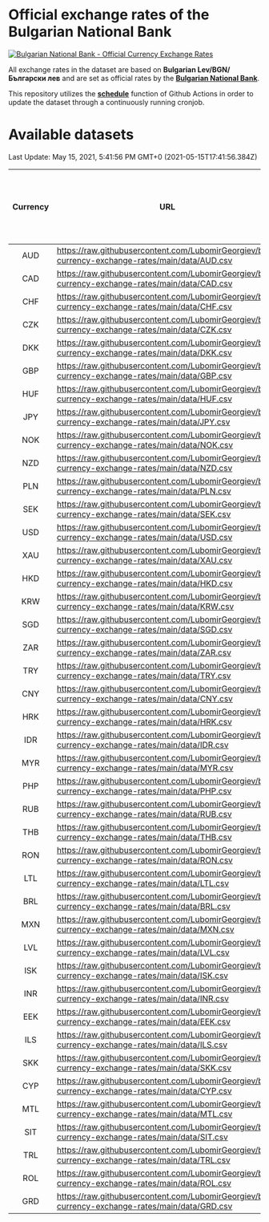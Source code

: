 # Official exchange rates of the Bulgarian National Bank

[![Bulgarian National Bank - Official Currency Exchange Rates](https://github.com/LubomirGeorgiev/bnb-currency-exchange-rates/actions/workflows/update-rates.yml/badge.svg?branch=main)](https://github.com/LubomirGeorgiev/bnb-currency-exchange-rates/actions/workflows/update-rates.yml)

All exchange rates in the dataset are based on **Bulgarian Lev/BGN/Български лев** and are set as official rates by the [**Bulgarian National Bank**](https://www.bnb.bg/Statistics/StExternalSector/StExchangeRates/StERForeignCurrencies/index.htm?toLang=_EN).

This repository utilizes the [**schedule**](https://docs.github.com/en/actions/reference/events-that-trigger-workflows) function of Github Actions in order to update the dataset through a continuously running cronjob.

# Available datasets

<!-- START LINKS (DO NOT EVER FU*ING DELETE THIS COMMENT FOR THE LOVE OF YOUR LIFE!!! IF YOU ARE CURIOS HOW IT WORKS, YOU CAN HAVE A LOOK AT ./src/updateReadme.ts) -->

Last Update: May 15, 2021, 5:41:56 PM GMT+0 (2021-05-15T17:41:56.384Z)

| Currency | URL                                                                                             | Number of records | Number of missing days that were filled in |
| :------: | ----------------------------------------------------------------------------------------------- | :---------------: | :----------------------------------------: |
|   AUD    | https://raw.githubusercontent.com/LubomirGeorgiev/bnb-currency-exchange-rates/main/data/AUD.csv |       7770        |                    2398                    |
|   CAD    | https://raw.githubusercontent.com/LubomirGeorgiev/bnb-currency-exchange-rates/main/data/CAD.csv |       7770        |                    2398                    |
|   CHF    | https://raw.githubusercontent.com/LubomirGeorgiev/bnb-currency-exchange-rates/main/data/CHF.csv |       7770        |                    2398                    |
|   CZK    | https://raw.githubusercontent.com/LubomirGeorgiev/bnb-currency-exchange-rates/main/data/CZK.csv |       7770        |                    2398                    |
|   DKK    | https://raw.githubusercontent.com/LubomirGeorgiev/bnb-currency-exchange-rates/main/data/DKK.csv |       7770        |                    2398                    |
|   GBP    | https://raw.githubusercontent.com/LubomirGeorgiev/bnb-currency-exchange-rates/main/data/GBP.csv |       7770        |                    2398                    |
|   HUF    | https://raw.githubusercontent.com/LubomirGeorgiev/bnb-currency-exchange-rates/main/data/HUF.csv |       7770        |                    2398                    |
|   JPY    | https://raw.githubusercontent.com/LubomirGeorgiev/bnb-currency-exchange-rates/main/data/JPY.csv |       7770        |                    2398                    |
|   NOK    | https://raw.githubusercontent.com/LubomirGeorgiev/bnb-currency-exchange-rates/main/data/NOK.csv |       7770        |                    2398                    |
|   NZD    | https://raw.githubusercontent.com/LubomirGeorgiev/bnb-currency-exchange-rates/main/data/NZD.csv |       7770        |                    2398                    |
|   PLN    | https://raw.githubusercontent.com/LubomirGeorgiev/bnb-currency-exchange-rates/main/data/PLN.csv |       7770        |                    2398                    |
|   SEK    | https://raw.githubusercontent.com/LubomirGeorgiev/bnb-currency-exchange-rates/main/data/SEK.csv |       7770        |                    2398                    |
|   USD    | https://raw.githubusercontent.com/LubomirGeorgiev/bnb-currency-exchange-rates/main/data/USD.csv |       7770        |                    2398                    |
|   XAU    | https://raw.githubusercontent.com/LubomirGeorgiev/bnb-currency-exchange-rates/main/data/XAU.csv |       7770        |                    2400                    |
|   HKD    | https://raw.githubusercontent.com/LubomirGeorgiev/bnb-currency-exchange-rates/main/data/HKD.csv |       7468        |                    2307                    |
|   KRW    | https://raw.githubusercontent.com/LubomirGeorgiev/bnb-currency-exchange-rates/main/data/KRW.csv |       7468        |                    2307                    |
|   SGD    | https://raw.githubusercontent.com/LubomirGeorgiev/bnb-currency-exchange-rates/main/data/SGD.csv |       7468        |                    2307                    |
|   ZAR    | https://raw.githubusercontent.com/LubomirGeorgiev/bnb-currency-exchange-rates/main/data/ZAR.csv |       7468        |                    2307                    |
|   TRY    | https://raw.githubusercontent.com/LubomirGeorgiev/bnb-currency-exchange-rates/main/data/TRY.csv |       5955        |                    1842                    |
|   CNY    | https://raw.githubusercontent.com/LubomirGeorgiev/bnb-currency-exchange-rates/main/data/CNY.csv |       5835        |                    1806                    |
|   HRK    | https://raw.githubusercontent.com/LubomirGeorgiev/bnb-currency-exchange-rates/main/data/HRK.csv |       5835        |                    1806                    |
|   IDR    | https://raw.githubusercontent.com/LubomirGeorgiev/bnb-currency-exchange-rates/main/data/IDR.csv |       5835        |                    1806                    |
|   MYR    | https://raw.githubusercontent.com/LubomirGeorgiev/bnb-currency-exchange-rates/main/data/MYR.csv |       5835        |                    1806                    |
|   PHP    | https://raw.githubusercontent.com/LubomirGeorgiev/bnb-currency-exchange-rates/main/data/PHP.csv |       5835        |                    1806                    |
|   RUB    | https://raw.githubusercontent.com/LubomirGeorgiev/bnb-currency-exchange-rates/main/data/RUB.csv |       5835        |                    1806                    |
|   THB    | https://raw.githubusercontent.com/LubomirGeorgiev/bnb-currency-exchange-rates/main/data/THB.csv |       5835        |                    1806                    |
|   RON    | https://raw.githubusercontent.com/LubomirGeorgiev/bnb-currency-exchange-rates/main/data/RON.csv |       5776        |                    1788                    |
|   LTL    | https://raw.githubusercontent.com/LubomirGeorgiev/bnb-currency-exchange-rates/main/data/LTL.csv |       5148        |                    1577                    |
|   BRL    | https://raw.githubusercontent.com/LubomirGeorgiev/bnb-currency-exchange-rates/main/data/BRL.csv |       4865        |                    1509                    |
|   MXN    | https://raw.githubusercontent.com/LubomirGeorgiev/bnb-currency-exchange-rates/main/data/MXN.csv |       4865        |                    1509                    |
|   LVL    | https://raw.githubusercontent.com/LubomirGeorgiev/bnb-currency-exchange-rates/main/data/LVL.csv |       4785        |                    1465                    |
|   ISK    | https://raw.githubusercontent.com/LubomirGeorgiev/bnb-currency-exchange-rates/main/data/ISK.csv |       4768        |                    1474                    |
|   INR    | https://raw.githubusercontent.com/LubomirGeorgiev/bnb-currency-exchange-rates/main/data/INR.csv |       4498        |                    1395                    |
|   EEK    | https://raw.githubusercontent.com/LubomirGeorgiev/bnb-currency-exchange-rates/main/data/EEK.csv |       3995        |                    1221                    |
|   ILS    | https://raw.githubusercontent.com/LubomirGeorgiev/bnb-currency-exchange-rates/main/data/ILS.csv |       3772        |                    1174                    |
|   SKK    | https://raw.githubusercontent.com/LubomirGeorgiev/bnb-currency-exchange-rates/main/data/SKK.csv |       2965        |                    907                     |
|   CYP    | https://raw.githubusercontent.com/LubomirGeorgiev/bnb-currency-exchange-rates/main/data/CYP.csv |       2901        |                    885                     |
|   MTL    | https://raw.githubusercontent.com/LubomirGeorgiev/bnb-currency-exchange-rates/main/data/MTL.csv |       2599        |                    794                     |
|   SIT    | https://raw.githubusercontent.com/LubomirGeorgiev/bnb-currency-exchange-rates/main/data/SIT.csv |       2539        |                    775                     |
|   TRL    | https://raw.githubusercontent.com/LubomirGeorgiev/bnb-currency-exchange-rates/main/data/TRL.csv |       1813        |                    554                     |
|   ROL    | https://raw.githubusercontent.com/LubomirGeorgiev/bnb-currency-exchange-rates/main/data/ROL.csv |       1692        |                    519                     |
|   GRD    | https://raw.githubusercontent.com/LubomirGeorgiev/bnb-currency-exchange-rates/main/data/GRD.csv |        361        |                    109                     |

<!-- END LINKS (DO NOT EVER FU*ING DELETE THIS COMMENT FOR THE LOVE OF YOUR LIFE!!! IF YOU ARE CURIOS HOW IT WORKS, YOU CAN HAVE A LOOK AT ./src/updateReadme.ts) -->
